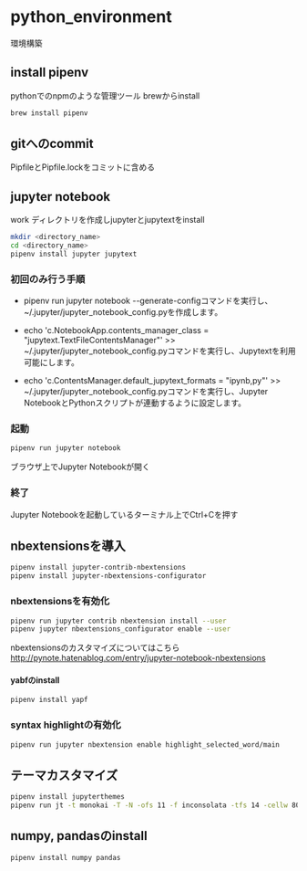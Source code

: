 # python_environment
環境構築

## install pipenv
pythonでのnpmのような管理ツール
brewからinstall

```bash
brew install pipenv
```

## gitへのcommit
PipfileとPipfile.lockをコミットに含める

## jupyter notebook
work ディレクトリを作成しjupyterとjupytextをinstall
```bash
mkdir <directory_name>
cd <directory_name>
pipenv install jupyter jupytext
```

### 初回のみ行う手順
- pipenv run jupyter notebook --generate-configコマンドを実行し、~/.jupyter/jupyter_notebook_config.pyを作成します。

- echo 'c.NotebookApp.contents_manager_class = "jupytext.TextFileContentsManager"' >> ~/.jupyter/jupyter_notebook_config.pyコマンドを実行し、Jupytextを利用可能にします。

- echo 'c.ContentsManager.default_jupytext_formats = "ipynb,py"' >> ~/.jupyter/jupyter_notebook_config.pyコマンドを実行し、Jupyter NotebookとPythonスクリプトが連動するように設定します。

### 起動
```bash
pipenv run jupyter notebook
```
ブラウザ上でJupyter Notebookが開く

### 終了
Jupyter Notebookを起動しているターミナル上でCtrl+Cを押す

## nbextensionsを導入
```bash
pipenv install jupyter-contrib-nbextensions
pipenv install jupyter-nbextensions-configurator
```

### nbextensionsを有効化
```bash
pipenv run jupyter contrib nbextension install --user
pipenv jupyter nbextensions_configurator enable --user
```
nbextensionsのカスタマイズについてはこちら
http://pynote.hatenablog.com/entry/jupyter-notebook-nbextensions

#### yabfのinstall
```bash
pipenv install yapf
```

### syntax highlightの有効化
```bash
pipenv run jupyter nbextension enable highlight_selected_word/main
```

## テーマカスタマイズ
```bash
pipenv install jupyterthemes
pipenv run jt -t monokai -T -N -ofs 11 -f inconsolata -tfs 14 -cellw 80%
```

## numpy, pandasのinstall
```bash
pipenv install numpy pandas
```
